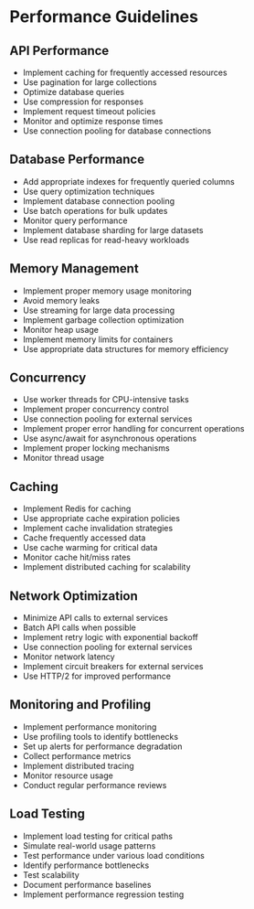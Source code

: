 # Performance Guidelines

## API Performance

- Implement caching for frequently accessed resources
- Use pagination for large collections
- Optimize database queries
- Use compression for responses
- Implement request timeout policies
- Monitor and optimize response times
- Use connection pooling for database connections

## Database Performance

- Add appropriate indexes for frequently queried columns
- Use query optimization techniques
- Implement database connection pooling
- Use batch operations for bulk updates
- Monitor query performance
- Implement database sharding for large datasets
- Use read replicas for read-heavy workloads

## Memory Management

- Implement proper memory usage monitoring
- Avoid memory leaks
- Use streaming for large data processing
- Implement garbage collection optimization
- Monitor heap usage
- Implement memory limits for containers
- Use appropriate data structures for memory efficiency

## Concurrency

- Use worker threads for CPU-intensive tasks
- Implement proper concurrency control
- Use connection pooling for external services
- Implement proper error handling for concurrent operations
- Use async/await for asynchronous operations
- Implement proper locking mechanisms
- Monitor thread usage

## Caching

- Implement Redis for caching
- Use appropriate cache expiration policies
- Implement cache invalidation strategies
- Cache frequently accessed data
- Use cache warming for critical data
- Monitor cache hit/miss rates
- Implement distributed caching for scalability

## Network Optimization

- Minimize API calls to external services
- Batch API calls when possible
- Implement retry logic with exponential backoff
- Use connection pooling for external services
- Monitor network latency
- Implement circuit breakers for external services
- Use HTTP/2 for improved performance

## Monitoring and Profiling

- Implement performance monitoring
- Use profiling tools to identify bottlenecks
- Set up alerts for performance degradation
- Collect performance metrics
- Implement distributed tracing
- Monitor resource usage
- Conduct regular performance reviews

## Load Testing

- Implement load testing for critical paths
- Simulate real-world usage patterns
- Test performance under various load conditions
- Identify performance bottlenecks
- Test scalability
- Document performance baselines
- Implement performance regression testing
